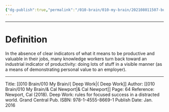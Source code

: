 ```yaml
---
{"dg-publish":true,"permalink":"/010-brain/010-my-brain/202108011507-busyness-as-proxy-for-productivity/","created":"2021-08-01T15:07:06.000-04:00","updated":"2025-03-21T16:32:45.569-04:00"}
---
```


---

# Definition
In the absence of clear indicators of what it means to be productive and valuable in their jobs, many knowledge workers turn back toward an industrial indicator of productivity: doing lots of stuff in a visible manner (as a means of demonstrating personal value to an employer).

---

Title: [[010 Brain/010 My Brain/{ Deep Work\|{ Deep Work]]
Author: [[010 Brain/010 My Brain/& Cal Newport\|& Cal Newport]]
Page: 64
Reference: Newport, Cal (2018). Deep Work: rules for focused success in a distracted world. Grand Central Pub.
ISBN: 978-1-4555-8669-1
Publish Date: Jan. 2016